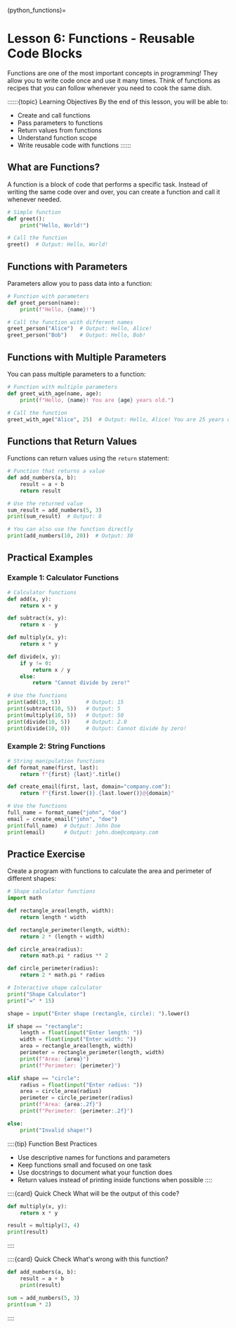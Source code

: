 (python_functions)=
# Lesson 6: Functions - Reusable Code Blocks

Functions are one of the most important concepts in programming! They allow you to write code once and use it many times. Think of functions as recipes that you can follow whenever you need to cook the same dish.

::::::{topic} Learning Objectives
By the end of this lesson, you will be able to:
- Create and call functions
- Pass parameters to functions
- Return values from functions
- Understand function scope
- Write reusable code with functions
::::::

## What are Functions?

A function is a block of code that performs a specific task. Instead of writing the same code over and over, you can create a function and call it whenever needed.

```python
# Simple function
def greet():
    print("Hello, World!")

# Call the function
greet()  # Output: Hello, World!
```

## Functions with Parameters

Parameters allow you to pass data into a function:

```python
# Function with parameters
def greet_person(name):
    print(f"Hello, {name}!")

# Call the function with different names
greet_person("Alice")  # Output: Hello, Alice!
greet_person("Bob")    # Output: Hello, Bob!
```

## Functions with Multiple Parameters

You can pass multiple parameters to a function:

```python
# Function with multiple parameters
def greet_with_age(name, age):
    print(f"Hello, {name}! You are {age} years old.")

# Call the function
greet_with_age("Alice", 25)  # Output: Hello, Alice! You are 25 years old.
```

## Functions that Return Values

Functions can return values using the `return` statement:

```python
# Function that returns a value
def add_numbers(a, b):
    result = a + b
    return result

# Use the returned value
sum_result = add_numbers(5, 3)
print(sum_result)  # Output: 8

# You can also use the function directly
print(add_numbers(10, 20))  # Output: 30
```

## Practical Examples

### Example 1: Calculator Functions

```python
# Calculator functions
def add(x, y):
    return x + y

def subtract(x, y):
    return x - y

def multiply(x, y):
    return x * y

def divide(x, y):
    if y != 0:
        return x / y
    else:
        return "Cannot divide by zero!"

# Use the functions
print(add(10, 5))        # Output: 15
print(subtract(10, 5))   # Output: 5
print(multiply(10, 5))   # Output: 50
print(divide(10, 5))     # Output: 2.0
print(divide(10, 0))     # Output: Cannot divide by zero!
```

### Example 2: String Functions

```python
# String manipulation functions
def format_name(first, last):
    return f"{first} {last}".title()

def create_email(first, last, domain="company.com"):
    return f"{first.lower()}.{last.lower()}@{domain}"

# Use the functions
full_name = format_name("john", "doe")
email = create_email("john", "doe")
print(full_name)  # Output: John Doe
print(email)      # Output: john.doe@company.com
```

## Practice Exercise

Create a program with functions to calculate the area and perimeter of different shapes:

```python
# Shape calculator functions
import math

def rectangle_area(length, width):
    return length * width

def rectangle_perimeter(length, width):
    return 2 * (length + width)

def circle_area(radius):
    return math.pi * radius ** 2

def circle_perimeter(radius):
    return 2 * math.pi * radius

# Interactive shape calculator
print("Shape Calculator")
print("=" * 15)

shape = input("Enter shape (rectangle, circle): ").lower()

if shape == "rectangle":
    length = float(input("Enter length: "))
    width = float(input("Enter width: "))
    area = rectangle_area(length, width)
    perimeter = rectangle_perimeter(length, width)
    print(f"Area: {area}")
    print(f"Perimeter: {perimeter}")

elif shape == "circle":
    radius = float(input("Enter radius: "))
    area = circle_area(radius)
    perimeter = circle_perimeter(radius)
    print(f"Area: {area:.2f}")
    print(f"Perimeter: {perimeter:.2f}")

else:
    print("Invalid shape!")
```

::::{tip} Function Best Practices
- Use descriptive names for functions and parameters
- Keep functions small and focused on one task
- Use docstrings to document what your function does
- Return values instead of printing inside functions when possible
::::

::::{card} Quick Check
What will be the output of this code?
```python
def multiply(x, y):
    return x * y

result = multiply(3, 4)
print(result)
```
::::

::::{card} Quick Check
What's wrong with this function?
```python
def add_numbers(a, b):
    result = a + b
    print(result)

sum = add_numbers(5, 3)
print(sum * 2)
```
::::